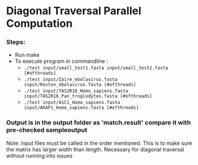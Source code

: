# Diagonal Traversal Parallel Computation

### Steps:
- Run make
- To execute program in commandline :
    - `./test input/small_test1.fasta input/small_test2.fasta [#ofthreads]`
    - `./test input/Zaire_ebolavirus.fasta input/Reston_ebolavirus.fasta [#ofthreads]`
    - `./test input/TAS2R16_Homo_sapiens.fasta input/TAS2R16_Pan_troglodytes.fasta [#ofthreads]`
    - `./test input/A1C1_Homo_sapiens.fasta input/AKAP1_Homo_sapiens.fasta [#ofthreads]`

### Output is in the output folder as 'match.result' compare it with pre-checked sampleoutput
Note: input files must be called in the order mentioned. This is to make sure the matrix has larger width than length. Necessary for diagonal traversal without running into issues